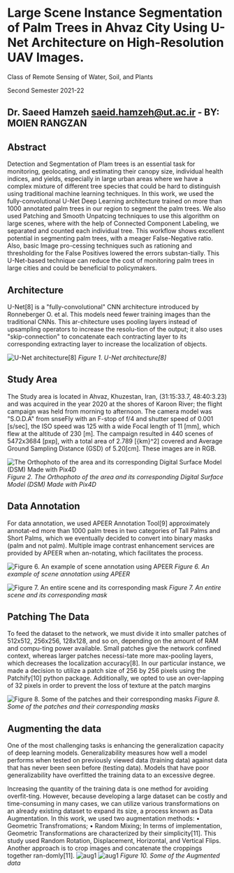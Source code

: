 # Large Scene Instance Segmentation of Palm Trees in Ahvaz City Using U-Net Architecture on High-Resolution UAV Images.

Class of Remote Sensing of Water, Soil, and Plants

Second Semester 2021-22

Dr. Saeed Hamzeh saeid.hamzeh@ut.ac.ir - BY: MOIEN RANGZAN
---
## Abstract

Detection and Segmentation of Plam trees is an essential task for monitoring, geolocating, and estimating their canopy size, individual health indices, and yields, especially in large urban areas where we have a complex mixture of different tree species that could be hard to distinguish using traditional machine learning techniques. In this work, we used the fully-convolutional U-Net Deep Learning architecture trained on more than 1000 annotated palm trees in our region to segment the palm trees. We also used Patching and Smooth Unpatcing techniques to use this algorithm on large scenes, where with the help of Connected Component Labeling, we separated and counted each individual tree. This workflow shows excellent potential in segmenting palm trees, with a meager False-Negative ratio. Also, basic Image pro-cessing techniques such as rationing and thresholding for the False Positives lowered the errors substan-tially. This U-Net-based technique can reduce the cost of monitoring palm trees in large cities and could be beneficial to policymakers.



## Architecture
U-Net[8] is a "fully-convolutional" CNN architecture introduced by Ronneberger O. et al. This models need fewer training images than the traditional CNNs. This ar-chitecture uses pooling layers instead of upsampling operators to increase the resolu-tion of the output; it also uses "skip-connection" to concatenate each contracting layer to its corresponding extracting layer to increase the localization of objects.

![U-Net architecture[8]](imgs/unet.png)
*Figure 1. U-Net architecture[8]*

## Study Area
The Study area is located in Ahvaz, Khuzestan, Iran, (31:15:33.7, 48:40:3.23) and was acquired in the year 2020 at the shores of Karoon River; the flight campaign was held from morning to afternoon. The camera model was "S.O.D.A" from snseFly with an F-stop of  f/4  and shutter speed of 0.001 [s/sec], the ISO speed was 125 with a wide Focal length of 11 [mm], which flew at the altitude of 230 [m]. The campaign resulted in 440 scenes of 5472x3684 [pxp], with a total area of 2.789 [{km}^2] covered and Average Ground Sampling Distance (GSD) of 5.20[cm]. These images are in RGB.

![The Orthophoto of the area and its corresponding Digital Surface Model (DSM) Made with Pix4D](imgs/orthophoto.png)
*Figure 2. The Orthophoto of the area and its corresponding Digital Surface Model (DSM) Made with Pix4D*


## Data Annotation

For data annotation, we used APEER Annotation Tool[9] approximately annotat-ed more than 1000 palm trees in two categories of Tall Palms and Short Palms, which we eventually decided to convert into binary masks (palm and not palm).
Multiple image contrast enhancement services are provided by APEER when an-notating, which facilitates the process.

![Figure 6. An example of scene annotation using APEER](imgs/apeer.png)
*Figure 6. An example of scene annotation using APEER*

![Figure 7. An entire scene and its corresponding mask](imgs/full_scene.png)
*Figure 7. An entire scene and its corresponding mask*

## Patching The Data

To feed the dataset to the network, we must divide it into smaller patches of 512x512, 256x256, 128x128, and so on, depending on the amount of RAM and compu-ting power available.
Small patches give the network confined context, whereas larger patches necessi-tate more max-pooling layers, which decreases the localization accuracy[8].
In our particular instance, we made a decision to utilize a patch size of 256 by 256 pixels using the Patchify[10] python package. Additionally, we opted to use an over-lapping of 32 pixels in order to prevent the loss of texture at the patch margins

![Figure 8. Some of the patches and their corresponding masks](imgs/patch_example.png)
*Figure 8. Some of the patches and their corresponding masks*


## Augmenting the data
One of the most challenging tasks is enhancing the generalization capacity of deep learning models. Generalizability measures how well a model performs when tested on previously viewed data (training data) against data that has never been seen before (testing data). Models that have poor generalizability have overfitted the training data to an excessive degree. 

Increasing the quantity of the training data is one method for avoiding overfit-ting. However, because developing a large dataset can be costly and time-consuming in many cases, we can utilize various transformations on an already existing dataset to expand its size, a process known as Data Augmentation.
In this work, we used two augmentation methods:
•	Geometric Transfromations;
•	Random Mixing;
In terms of implementation, Geometric Transformations are characterized by their simplicity[11]. This study used Random Rotation, Displacement, Horizontal, and Vertical Flips.
Another approach is to crop images and concatenate the croppings together ran-domly[11].
![aug1](imgs/aug1.png)
![aug1](imgs/aug2.png)
*Figure 10. Some of the Augmented data*